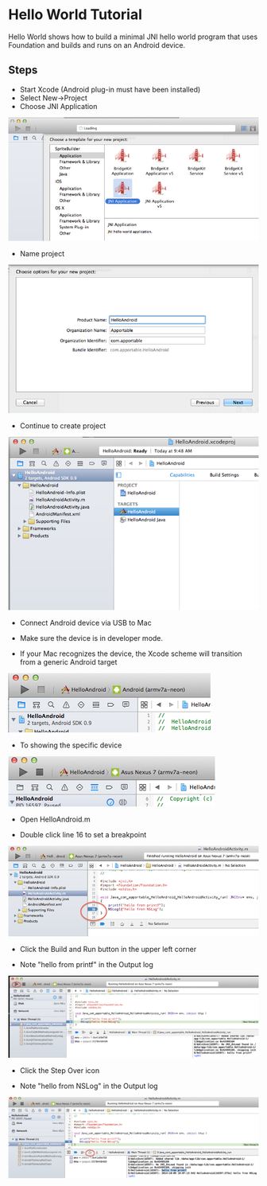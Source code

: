Hello World Tutorial
====================

Hello World shows how to build a minimal JNI hello world program that uses Foundation and builds and runs on an Android device.


Steps
-----

* Start Xcode (Android plug-in must have been installed) 
* Select New->Project
* Choose JNI Application

![My text](images/hello/new-jni-project.png)

* Name project

![My text](images/hello/name-project.png)

* Continue to create project

![My text](images/hello/create-project.png)

* Connect Android device via USB to Mac
* Make sure the device is in developer mode. 

* If your Mac recognizes the device, the Xcode scheme will transition from a generic Android target

![My text](images/hello/pre-connect.png)

* To showing the specific device

![My text](images/hello/post-connect.png)

* Open HelloAndroid.m

* Double click line 16 to set a breakpoint

![My text](images/hello/breakpoint.png)

* Click the Build and Run button in the upper left corner

* Note "hello from printf" in the Output log

![My text](images/hello/printf.png)

* Click the Step Over icon

* Note "hello from NSLog" in the Output log

![My text](images/hello/nslog.png)

